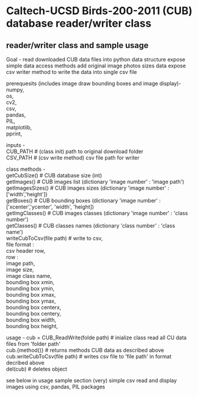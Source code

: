# Caltech-UCSD Birds-200-2011 (CUB) database reader/writer class

## reader/writer class and sample usage

Goal -
    read downloaded CUB data files into python data structure 
    expose simple data access methods
    add original image photos sizes data
    expose csv writer method to write the data into single csv file
    
prerequesits (includes image draw bounding boxes and image display)-  
    numpy,  
    os,  
    cv2,  
    csv,  
    pandas,  
    PIL,  
    matplotlib,  
    pprint,  

inputs -  
    CUB_PATH # (class init) path to original download folder  
    CSV_PATH # (csv write method) csv file path for writer  
       
class methods -  
    getCubSize()              # CUB database size  (int)  
    getImages()               # CUB images list    (dictionary 'image number' : 'image path')  
    getImagesSizes()          # CUB images sizes   (dictionary 'image number' : \['width','height'\])  
    getBoxes()                # CUB bounding boxes (dictionary 'image number' : \['xcenter','ycenter', 'width', 'height\])  
    getImgClasses()           # CUB images classes (dictionary 'image number' : 'class number')  
    getClasses()              # CUB classes names  (dictionary 'class number' : 'class name')  
    writeCubToCsv(file path)  # write to csv,   
        file format :   
            csv header row,  
            row :  
                image path,  
                image size,  
                image class name,  
                bounding box xmin,  
                bounding box ymin,  
                bounding box xmax,  
                bounding box ymax,  
                bounding box centerx,  
                bounding box centery,  
                bounding box width,  
                bounding box height,  
                
usage - 
       cub = CUB_ReadWrite(folde path)  # inialize class read all CU data files from 'folder path'  
       cub.{method()}                   # returns methods CUB data as described above  
       cub.writeCubToCsv(file path)     # writes csv file to 'file path' in format decribed above  
       del(cub)                         # deletes object  
    
see below in usage sample section (very) simple csv read and display images using csv, pandas, PIL packages  
